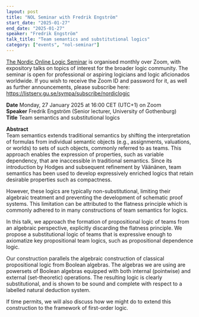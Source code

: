 ```yaml
---
layout: post
title: "NOL Seminar with Fredrik Engström"
start_date: "2025-01-27"
end_date: "2025-01-27"
speaker: "Fredrik Engström"
talk_title: "Team semantics and substitutional logics"
category: ["events", "nol-seminar"]
---
```


[The Nordic Online Logic Seminar](/the-NOL-seminar.html)
is organised monthly over Zoom, with expository talks on topics of interest for
the broader logic community. The seminar is open for professional or aspiring
logicians and logic aficionados worldwide. If you wish to receive the Zoom ID
and password for it, as well as further announcements, please subscribe here:  
<https://listserv.gu.se/sympa/subscribe/nordiclogic>

**Date**    Monday, 27 January 2025 at 16:00 CET (UTC+1) on Zoom  
**Speaker** Fredrik Engström (Senior lecturer, University of Gothenburg)  
**Title**   Team semantics and substitutional logics

**Abstract**  
Team semantics extends traditional semantics by shifting the interpretation of
formulas from individual semantic objects (e.g., assignments, valuations, or
worlds) to sets of such objects, commonly referred to as teams. This approach
enables the expression of properties, such as variable dependency, that are
inaccessible in traditional semantics. Since its introduction by Hodges and
subsequent refinement by Väänänen, team semantics has been used to develop
expressively enriched logics that retain desirable properties such as
compactness.

However, these logics are typically non-substitutional, limiting their algebraic
treatment and preventing the development of schematic proof systems. This
limitation can be attributed to the flatness principle which is commonly adhered
to in many constructions of team semantics for logics.

In this talk, we approach the formation of propositional logic of teams from an
algebraic perspective, explicitly discarding the flatness principle. We propose
a substitutional logic of teams that is expressive enough to axiomatize key
propositional team logics, such as propositional dependence logic.

Our construction parallels the algebraic construction of classical propositional
logic from Boolean algebras. The algebras we are using are powersets of Boolean
algebras equipped with both internal (pointwise) and external (set-theoretic)
operations. The resulting logic is clearly substitutional, and is shown to be
sound and complete with respect to a labelled natural deduction system.

If time permits, we will also discuss how we might do to extend this
construction to the framework of first-order logic.
